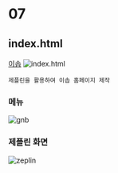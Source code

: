 # 07
## index.html
[이솝](https://h-elio.github.io/07/)
![index.html](https://user-images.githubusercontent.com/95092921/176811570-704a1a9e-8060-4039-83c6-d0de8028049d.png)
```
제플린을 활용하여 이솝 홈페이지 제작
```

### 메뉴
![gnb](https://user-images.githubusercontent.com/95092921/179375200-3234e58a-01d5-43d9-a0f7-35995665924c.png)


### 제플린 화면
![zeplin](https://user-images.githubusercontent.com/95092921/179375199-ac8babf2-000e-4f3e-b93b-0d5d685f4969.png)

